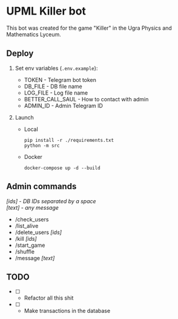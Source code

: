 # UPML Killer bot
This bot was created for the game "Killer" in the Ugra Physics and Mathematics Lyceum.

## Deploy
1. Set env variables (`.env.example`):
    * TOKEN - Telegram bot token
    * DB_FILE - DB file name
    * LOG_FILE - Log file name
    * BETTER_CALL_SAUL - How to contact with admin
    * ADMIN_ID - Admin Telegram ID 

2.  Launch
    * Local
      ```
      pip install -r ./requirements.txt
      python -m src
      ```
    * Docker
      ```
      docker-compose up -d --build
      ```

## Admin commands
*[ids] - DB IDs separated by a space*\
*[text] - any message*
- /check_users
- /list_alive
- /delete_users *[ids]*
- /kill *[ids]*
- /start_game
- /shuffle
- /message *[text]*

## TODO
- [ ] - Refactor all this shit
- [ ] - Make transactions in the database
